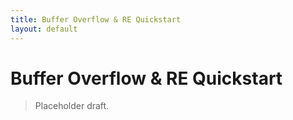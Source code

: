 ```yaml
---
title: Buffer Overflow & RE Quickstart
layout: default
---
```


# Buffer Overflow & RE Quickstart

> Placeholder draft.
